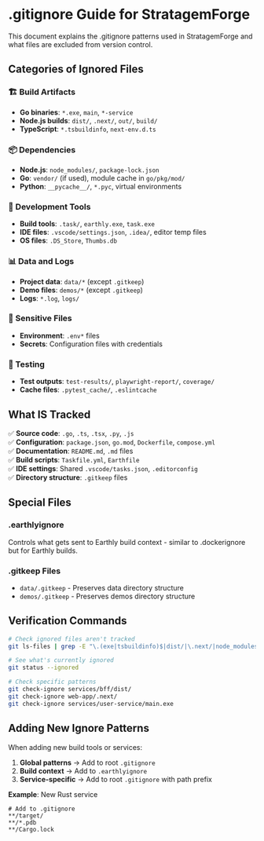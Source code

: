 # .gitignore Guide for StratagemForge

This document explains the .gitignore patterns used in StratagemForge and what files are excluded from version control.

## Categories of Ignored Files

### 🏗️ Build Artifacts
- **Go binaries**: `*.exe`, `main`, `*-service`
- **Node.js builds**: `dist/`, `.next/`, `out/`, `build/`
- **TypeScript**: `*.tsbuildinfo`, `next-env.d.ts`

### 📦 Dependencies
- **Node.js**: `node_modules/`, `package-lock.json`
- **Go**: `vendor/` (if used), module cache in `go/pkg/mod/`
- **Python**: `__pycache__/`, `*.pyc`, virtual environments

### 🔧 Development Tools
- **Build tools**: `.task/`, `earthly.exe`, `task.exe`
- **IDE files**: `.vscode/settings.json`, `.idea/`, editor temp files
- **OS files**: `.DS_Store`, `Thumbs.db`

### 📊 Data and Logs
- **Project data**: `data/*` (except `.gitkeep`)
- **Demo files**: `demos/*` (except `.gitkeep`)
- **Logs**: `*.log`, `logs/`

### 🔐 Sensitive Files
- **Environment**: `.env*` files
- **Secrets**: Configuration files with credentials

### 🧪 Testing
- **Test outputs**: `test-results/`, `playwright-report/`, `coverage/`
- **Cache files**: `.pytest_cache/`, `.eslintcache`

## What IS Tracked

✅ **Source code**: `.go`, `.ts`, `.tsx`, `.py`, `.js`  
✅ **Configuration**: `package.json`, `go.mod`, `Dockerfile`, `compose.yml`  
✅ **Documentation**: `README.md`, `.md` files  
✅ **Build scripts**: `Taskfile.yml`, `Earthfile`  
✅ **IDE settings**: Shared `.vscode/tasks.json`, `.editorconfig`  
✅ **Directory structure**: `.gitkeep` files  

## Special Files

### .earthlyignore
Controls what gets sent to Earthly build context - similar to .dockerignore but for Earthly builds.

### .gitkeep Files
- `data/.gitkeep` - Preserves data directory structure
- `demos/.gitkeep` - Preserves demos directory structure

## Verification Commands

```bash
# Check ignored files aren't tracked
git ls-files | grep -E "\.(exe|tsbuildinfo)$|dist/|\.next/|node_modules/"

# See what's currently ignored
git status --ignored

# Check specific patterns
git check-ignore services/bff/dist/
git check-ignore web-app/.next/
git check-ignore services/user-service/main.exe
```

## Adding New Ignore Patterns

When adding new build tools or services:

1. **Global patterns** → Add to root `.gitignore`
2. **Build context** → Add to `.earthlyignore` 
3. **Service-specific** → Add to root `.gitignore` with path prefix

**Example**: New Rust service
```gitignore
# Add to .gitignore
**/target/
**/*.pdb
**/Cargo.lock
```
